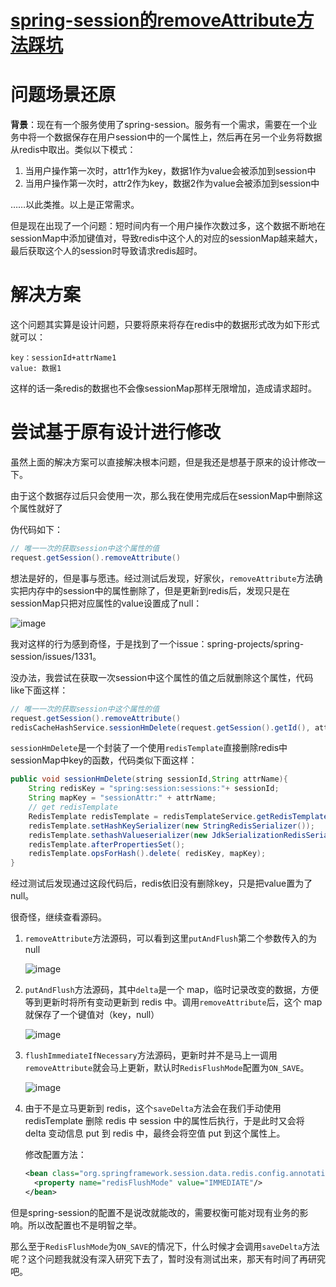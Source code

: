 # [spring-session的removeAttribute方法踩坑](https://github.com/ParadiseWitch/gitblog/issues/5)

# 问题场景还原

**背景**：现在有一个服务使用了spring-session。服务有一个需求，需要在一个业务中将一个数据保存在用户session中的一个属性上，然后再在另一个业务将数据从redis中取出。类似以下模式：

1. 当用户操作第一次时，attr1作为key，数据1作为value会被添加到session中
2. 当用户操作第一次时，attr2作为key，数据2作为value会被添加到session中

……以此类推。以上是正常需求。

但是现在出现了一个问题：短时间内有一个用户操作次数过多，这个数据不断地在sessionMap中添加键值对，导致redis中这个人的对应的sessionMap越来越大，最后获取这个人的session时导致请求redis超时。

# 解决方案

这个问题其实算是设计问题，只要将原来将存在redis中的数据形式改为如下形式就可以：
```
key：sessionId+attrName1
value: 数据1
```

这样的话一条redis的数据也不会像sessionMap那样无限增加，造成请求超时。  

# 尝试基于原有设计进行修改

虽然上面的解决方案可以直接解决根本问题，但是我还是想基于原来的设计修改一下。

由于这个数据存过后只会使用一次，那么我在使用完成后在sessionMap中删除这个属性就好了

伪代码如下：

```java
// 唯一一次的获取session中这个属性的值
request.getSession().removeAttribute()
```

想法是好的，但是事与愿违。经过测试后发现，好家伙，`removeAttribute`方法确实把内存中的session中的属性删除了，但是更新到redis后，发现只是在sessionMap只把对应属性的value设置成了null：

![image](https://user-images.githubusercontent.com/37146904/231990280-c811d874-2904-4139-a6ea-68c8f8ec4454.png)

我对这样的行为感到奇怪，于是找到了一个issue：spring-projects/spring-session/issues/1331。

没办法，我尝试在获取一次session中这个属性的值之后就删除这个属性，代码like下面这样：

```java
// 唯一一次的获取session中这个属性的值
request.getSession().removeAttribute()
redisCacheHashService.sessionHmDelete(request.getSession().getId(), attrName)
```

`sessionHmDelete`是一个封装了一个使用`redisTemplate`直接删除redis中sessionMap中key的函数，代码类似下面这样：

```java
public void sessionHmDelete(string sessionId,String attrName){
	String redisKey = "spring:session:sessions:"+ sessionId;
	String mapKey = "sessionAttr:" + attrName;
	// get redisTemplate 
	RedisTemplate redisTemplate = redisTemplateService.getRedisTemplate(0);
	redisTemplate.setHashKeySerializer(new StringRedisSerializer());
	redisTemplate.sethashValueserializer(new JdkSerializationRedisSerializer());
	redisTemplate.afterPropertiesSet();
	redisTemplate.opsForHash().delete( redisKey, mapKey);
}
```

经过测试后发现通过这段代码后，redis依旧没有删除key，只是把value置为了null。

很奇怪，继续查看源码。

1. `removeAttribute`方法源码，可以看到这里`putAndFlush`第二个参数传入的为 null

    ![image](https://user-images.githubusercontent.com/37146904/231990280-c811d874-2904-4139-a6ea-68c8f8ec4454.png)

2. `putAndFlush`方法源码，其中`delta`是一个 map，临时记录改变的数据，方便等到更新时将所有变动更新到 redis 中。调用`removeAttribute`后，这个 map 就保存了一个键值对（key，null）

    ![image](https://user-images.githubusercontent.com/37146904/231990892-1a405e40-6392-4b84-8de0-03ea27c8a89b.png)

3. `flushImmediateIfNecessary`方法源码，更新时并不是马上一调用`removeAttribute`就会马上更新，默认时`RedisFlushMode`配置为`ON_SAVE`。
    
    ![image](https://user-images.githubusercontent.com/37146904/231991060-79d9dd9f-8a7a-4aa2-a2d8-8c03abbd44d0.png)

    
    
4. 由于不是立马更新到 redis，这个`saveDelta`方法会在我们手动使用 redisTemplate 删除 redis 中 session 中的属性后执行，于是此时又会将 delta 变动信息 put 到 redis 中，最终会将空值 put 到这个属性上。

    修改配置方法：
    ```xml
    <bean class="org.springframework.session.data.redis.config.annotation.web.http.RedisHttpSessionConfiguration">
      <property name="redisFlushMode" value="IMMEDIATE"/>
    </bean>
    ```

但是spring-session的配置不是说改就能改的，需要权衡可能对现有业务的影响。所以改配置也不是明智之举。

那么至于`RedisFlushMode`为`ON_SAVE`的情况下，什么时候才会调用`saveDelta`方法呢？这个问题我就没有深入研究下去了，暂时没有测试出来，那天有时间了再研究吧。


